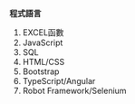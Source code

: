 
**程式語言**  
1. EXCEL函數 
2. JavaScript  
3. SQL
4. HTML/CSS  
5. Bootstrap  
6. TypeScript/Angular  
7. Robot Framework/Selenium